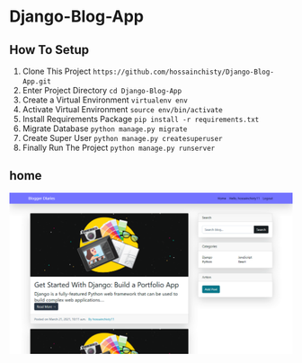 # Django-Blog-App
## How To Setup
1. Clone This Project `https://github.com/hossainchisty/Django-Blog-App.git`
2. Enter Project Directory `cd Django-Blog-App`
3. Create a Virtual Environment `virtualenv env`
4. Activate Virtual Environment `source env/bin/activate`
5. Install Requirements Package `pip install -r requirements.txt`
6. Migrate Database `python manage.py migrate`
7. Create Super User `python manage.py createsuperuser`
8. Finally Run The Project `python manage.py runserver`

## home
![Image of demo](https://github.com/hossainchisty/Django-Blog-App/blob/master/Finaldemo/home.png)